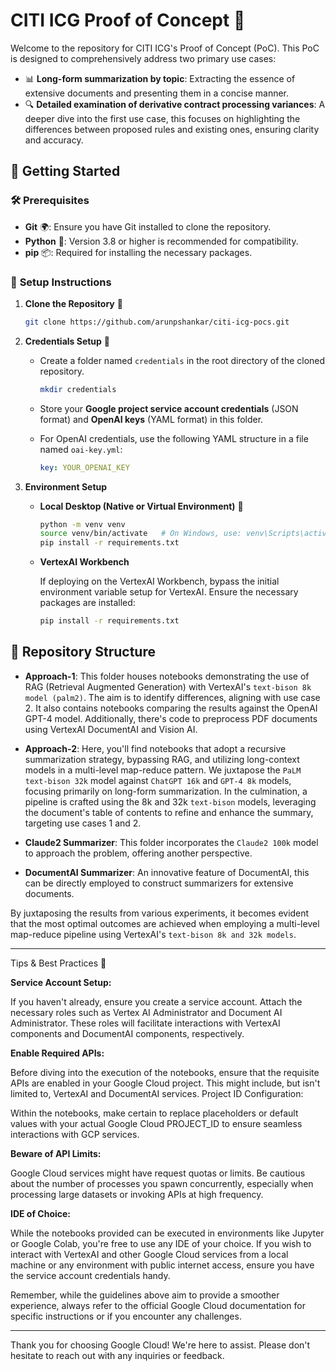 # CITI ICG Proof of Concept 📁

Welcome to the repository for CITI ICG's Proof of Concept (PoC). This PoC is designed to comprehensively address two primary use cases:

* 📊 **Long-form summarization by topic**: Extracting the essence of extensive documents and presenting them in a concise manner.
* 🔍 **Detailed examination of derivative contract processing variances**: A deeper dive into the first use case, this focuses on highlighting the differences between proposed rules and existing ones, ensuring clarity and accuracy.

## 🚀 Getting Started

### 🛠 **Prerequisites**

- **Git** 🌍: Ensure you have Git installed to clone the repository.
- **Python** 🐍: Version 3.8 or higher is recommended for compatibility.
- **pip** 📦: Required for installing the necessary packages.

### 📝 **Setup Instructions**

1. **Clone the Repository** 🔄
   ```bash
   git clone https://github.com/arunpshankar/citi-icg-pocs.git 
   ```

2. **Credentials Setup** 🔐
   
   - Create a folder named `credentials` in the root directory of the cloned repository.
     ```bash
     mkdir credentials
     ```

   - Store your **Google project service account credentials** (JSON format) and **OpenAI keys** (YAML format) in this folder.
   
   - For OpenAI credentials, use the following YAML structure in a file named `oai-key.yml`:
     ```yaml
     key: YOUR_OPENAI_KEY
     ```

3. **Environment Setup** 

   - **Local Desktop (Native or Virtual Environment)** 💼
     ```bash
     python -m venv venv
     source venv/bin/activate   # On Windows, use: venv\Scripts\activate
     pip install -r requirements.txt
     ```

   - **VertexAI Workbench** 
     
     If deploying on the VertexAI Workbench, bypass the initial environment variable setup for VertexAI. Ensure the necessary packages are installed:
     ```bash
     pip install -r requirements.txt
     ```

## 📂 Repository Structure

- **Approach-1**: This folder houses notebooks demonstrating the use of RAG (Retrieval Augmented Generation) with VertexAI's `text-bison 8k model (palm2)`. The aim is to identify differences, aligning with use case 2. It also contains notebooks comparing the results against the OpenAI GPT-4 model. Additionally, there's code to preprocess PDF documents using VertexAI DocumentAI and Vision AI.

- **Approach-2**: Here, you'll find notebooks that adopt a recursive summarization strategy, bypassing RAG, and utilizing long-context models in a multi-level map-reduce pattern. We juxtapose the `PaLM text-bison 32k` model against `ChatGPT 16k` and `GPT-4 8k` models, focusing primarily on long-form summarization. In the culmination, a pipeline is crafted using the 8k and 32k `text-bison` models, leveraging the document's table of contents to refine and enhance the summary, targeting use cases 1 and 2.

- **Claude2 Summarizer**: This folder incorporates the `Claude2 100k` model to approach the problem, offering another perspective.

- **DocumentAI Summarizer**: An innovative feature of DocumentAI, this can be directly employed to construct summarizers for extensive documents.

By juxtaposing the results from various experiments, it becomes evident that the most optimal outcomes are achieved when employing a multi-level map-reduce pipeline using VertexAI's `text-bison 8k and 32k models`.

---
 Tips & Best Practices 📌

**Service Account Setup:**

If you haven't already, ensure you create a service account.
Attach the necessary roles such as Vertex AI Administrator and Document AI Administrator. These roles will facilitate interactions with VertexAI components and DocumentAI components, respectively.

**Enable Required APIs:**

Before diving into the execution of the notebooks, ensure that the requisite APIs are enabled in your Google Cloud project. This might include, but isn't limited to, VertexAI and DocumentAI services.
Project ID Configuration:

Within the notebooks, make certain to replace placeholders or default values with your actual Google Cloud PROJECT_ID to ensure seamless interactions with GCP services.

**Beware of API Limits:**

Google Cloud services might have request quotas or limits.
Be cautious about the number of processes you spawn concurrently, especially when processing large datasets or invoking APIs at high frequency.

**IDE of Choice:**

While the notebooks provided can be executed in environments like Jupyter or Google Colab, you're free to use any IDE of your choice.
If you wish to interact with VertexAI and other Google Cloud services from a local machine or any environment with public internet access, ensure you have the service account credentials handy.

Remember, while the guidelines above aim to provide a smoother experience, always refer to the official Google Cloud documentation for specific instructions or if you encounter any challenges.

---
Thank you for choosing Google Cloud! We're here to assist. Please don't hesitate to reach out with any inquiries or feedback.
